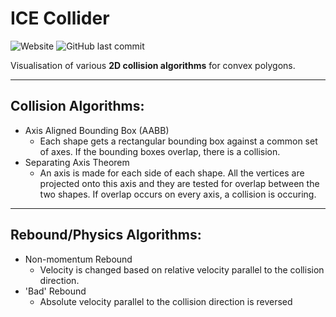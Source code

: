 # ICE Collider

![Website](https://img.shields.io/website?down_message=offline&up_color=green&up_message=online&url=https%3A%2F%2Fhydraulicsheep.github.io) 
![GitHub last commit](https://img.shields.io/github/last-commit/HydraulicSheep/iceCollider)


Visualisation of various **2D collision algorithms** for convex polygons.

---

## Collision Algorithms:

- Axis Aligned Bounding Box (AABB)
  * Each shape gets a rectangular bounding box against a common set of axes. If the bounding boxes overlap, there is a collision.
- Separating Axis Theorem
  * An axis is made for each side of each shape. All the vertices are projected onto this axis and they are tested for overlap between the two shapes. If overlap occurs on every axis, a collision is occuring.
---

## Rebound/Physics Algorithms:

- Non-momentum Rebound
  * Velocity is changed based on relative velocity parallel to the collision direction.
- 'Bad' Rebound
  * Absolute velocity parallel to the collision direction is reversed
